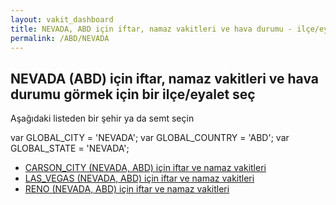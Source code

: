 ```yaml
---
layout: vakit_dashboard
title: NEVADA, ABD için iftar, namaz vakitleri ve hava durumu - ilçe/eyalet seç
permalink: /ABD/NEVADA
---
```


## NEVADA (ABD) için iftar, namaz vakitleri ve hava durumu  görmek için bir ilçe/eyalet seç

Aşağıdaki listeden bir şehir ya da semt seçin



  var GLOBAL_CITY = 'NEVADA';
  var GLOBAL_COUNTRY = 'ABD';
  var GLOBAL_STATE = 'NEVADA';
* [CARSON_CITY (NEVADA, ABD) için iftar ve namaz vakitleri](/ABD/NEVADA/CARSON_CITY)
* [LAS_VEGAS (NEVADA, ABD) için iftar ve namaz vakitleri](/ABD/NEVADA/LAS_VEGAS)
* [RENO (NEVADA, ABD) için iftar ve namaz vakitleri](/ABD/NEVADA/RENO)
</script>
<script type="text/javascript">